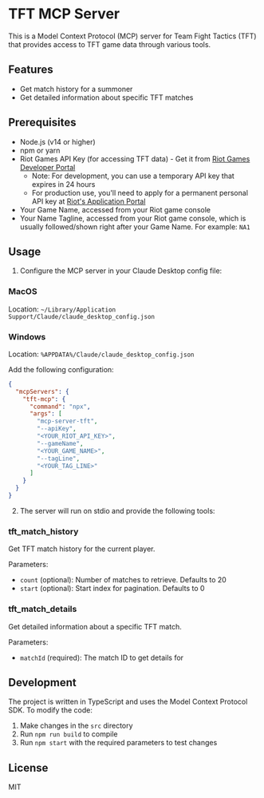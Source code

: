 # TFT MCP Server

This is a Model Context Protocol (MCP) server for Team Fight Tactics (TFT) that provides access to TFT game data through various tools.

## Features

- Get match history for a summoner
- Get detailed information about specific TFT matches

## Prerequisites

- Node.js (v14 or higher)
- npm or yarn
- Riot Games API Key (for accessing TFT data) - Get it from [Riot Games Developer Portal](https://developer.riotgames.com/)
  - Note: For development, you can use a temporary API key that expires in 24 hours
  - For production use, you'll need to apply for a permanent personal API key at [Riot's Application Portal](https://developer.riotgames.com/app-type)
- Your Game Name, accessed from your Riot game console
- Your Name Tagline, accessed from your Riot game console, which is usually followed/shown right after your Game Name. For example: `NA1`

## Usage

1. Configure the MCP server in your Claude Desktop config file:

### MacOS

Location: `~/Library/Application Support/Claude/claude_desktop_config.json`

### Windows

Location: `%APPDATA%/Claude/claude_desktop_config.json`

Add the following configuration:

```json
{
  "mcpServers": {
    "tft-mcp": {
      "command": "npx",
      "args": [
        "mcp-server-tft",
        "--apiKey",
        "<YOUR_RIOT_API_KEY>",
        "--gameName",
        "<YOUR_GAME_NAME>",
        "--tagLine",
        "<YOUR_TAG_LINE>"
      ]
    }
  }
}
```

2. The server will run on stdio and provide the following tools:

### tft_match_history

Get TFT match history for the current player.

Parameters:

- `count` (optional): Number of matches to retrieve. Defaults to 20
- `start` (optional): Start index for pagination. Defaults to 0

### tft_match_details

Get detailed information about a specific TFT match.

Parameters:

- `matchId` (required): The match ID to get details for

## Development

The project is written in TypeScript and uses the Model Context Protocol SDK. To modify the code:

1. Make changes in the `src` directory
2. Run `npm run build` to compile
3. Run `npm start` with the required parameters to test changes

## License

MIT
